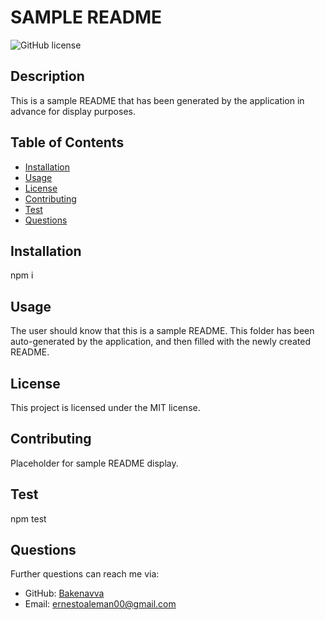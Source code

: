 # SAMPLE README

![GitHub license](https://img.shields.io/badge/license-MIT-blue.svg)

## Description
This is a sample README that has been generated by the application in advance for display purposes. 

## Table of Contents
- [Installation](#installation)
- [Usage](#usage)
- [License](#license)
- [Contributing](#contributing)
- [Test](#test)
- [Questions](#questions)

## Installation
npm i

## Usage
The user should know that this is a sample README. This folder has been auto-generated by the application, and then filled with the newly created README.

## License
This project is licensed under the MIT license.

## Contributing
Placeholder for sample README display.

## Test
npm test

## Questions
Further questions can reach me via:
- GitHub: [Bakenavva](https://github.com/Bakenavva)
- Email:  ernestoaleman00@gmail.com